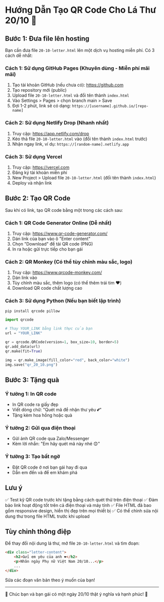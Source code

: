 # Hướng Dẫn Tạo QR Code Cho Lá Thư 20/10 💝

## Bước 1: Đưa file lên hosting

Bạn cần đưa file `20-10-letter.html` lên một dịch vụ hosting miễn phí. Có 3 cách dễ nhất:

### Cách 1: Sử dụng GitHub Pages (Khuyên dùng - Miễn phí mãi mãi)

1. Tạo tài khoản GitHub (nếu chưa có): https://github.com
2. Tạo repository mới (public)
3. Upload file `20-10-letter.html` và đổi tên thành `index.html`
4. Vào Settings > Pages > chọn branch main > Save
5. Đợi 1-2 phút, link sẽ có dạng: `https://[username].github.io/[repo-name]`

### Cách 2: Sử dụng Netlify Drop (Nhanh nhất)

1. Truy cập: https://app.netlify.com/drop
2. Kéo thả file `20-10-letter.html` vào (đổi tên thành `index.html` trước)
3. Nhận ngay link, ví dụ: `https://[random-name].netlify.app`

### Cách 3: Sử dụng Vercel

1. Truy cập: https://vercel.com
2. Đăng ký tài khoản miễn phí
3. New Project > Upload file `20-10-letter.html` (đổi tên thành `index.html`)
4. Deploy và nhận link

## Bước 2: Tạo QR Code

Sau khi có link, tạo QR code bằng một trong các cách sau:

### Cách 1: QR Code Generator Online (Dễ nhất)

1. Truy cập: https://www.qr-code-generator.com/
2. Dán link của bạn vào ô "Enter content"
3. Chọn "Download" để tải QR code (PNG)
4. In ra hoặc gửi trực tiếp cho bạn gái

### Cách 2: QR Monkey (Có thể tùy chỉnh màu sắc, logo)

1. Truy cập: https://www.qrcode-monkey.com/
2. Dán link vào
3. Tùy chỉnh màu sắc, thêm logo (có thể thêm trái tim ❤️)
4. Download QR code chất lượng cao

### Cách 3: Sử dụng Python (Nếu bạn biết lập trình)

```python
pip install qrcode pillow

import qrcode

# Thay YOUR_LINK bằng link thực của bạn
url = "YOUR_LINK"

qr = qrcode.QRCode(version=1, box_size=10, border=5)
qr.add_data(url)
qr.make(fit=True)

img = qr.make_image(fill_color="red", back_color="white")
img.save("qr_20_10.png")
```

## Bước 3: Tặng quà

### Ý tưởng 1: In QR code
- In QR code ra giấy đẹp
- Viết dòng chữ: "Quét mã để nhận thư yêu 💕"
- Tặng kèm hoa hồng hoặc quà

### Ý tưởng 2: Gửi qua điện thoại
- Gửi ảnh QR code qua Zalo/Messenger
- Kèm lời nhắn: "Em hãy quét mã này nhé 😊"

### Ý tưởng 3: Tạo bất ngờ
- Đặt QR code ở nơi bạn gái hay đi qua
- Dẫn em đến và để em khám phá

## Lưu ý

✅ Test kỹ QR code trước khi tặng bằng cách quét thử trên điện thoại
✅ Đảm bảo link hoạt động tốt trên cả điện thoại và máy tính
✅ File HTML đã bao gồm responsive design, hiển thị đẹp trên mọi thiết bị
✅ Có thể chỉnh sửa nội dung thư trong file HTML trước khi upload

## Tùy chỉnh thông điệp

Để thay đổi nội dung lá thư, mở file `20-10-letter.html` và tìm đoạn:

```html
<div class="letter-content">
    <h2>Gửi em yêu của anh ❤️</h2>
    <p>Nhân ngày Phụ nữ Việt Nam 20/10...</p>
    ...
</div>
```

Sửa các đoạn văn bản theo ý muốn của bạn!

---

💝 Chúc bạn và bạn gái có một ngày 20/10 thật ý nghĩa và hạnh phúc! 💝

